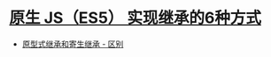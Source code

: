 
# [原生 JS（ES5） 实现继承的6种方式](https://juejin.cn/post/6987018080140394510)
* [原型式继承和寄生继承 - 区别](https://www.jianshu.com/p/ab6b8821e80f)
